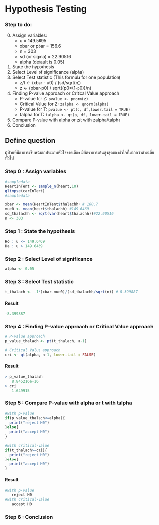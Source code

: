 # Hypothesis Testing

### Step to do:

0. Assign variables:
   - u = 149.5695
   - xbar or pbar = 156.6
   - n = 303
   - sd (or sigma) = 22.90516
   - alpha (default is 0.05)
1. State the hypothesis
2. Select Level of significance (alpha)
3. Select Test statistic (This formula for one population)
   - z/t <- (xbar - u0) / (sd/sqrt(n))
   - z <- (pbar-p0) / sqrt((p0\*(1-p0))/n)
4. Finding P-value approach or Critical Value approach
   - P-value for Z: `pvalue <- pnorm(z)`
   - Critical Value for Z: `zalpha <- qnorm(alpha)`
   - P-value for T: `pvalue <- pt(q, df,lower.tail = TRUE)`
   - talpha for T: `talpha <- qt(p, df, lower.tail = TRUE)`
5. Compare P-value with alpha or z/t with zalpha/talpha
6. Conclusion
## Define question
ผู้ป่วยที่มีอาการเจ็บหน้าอกประเภทหัวใจขาดเลือด มีอัตราการเต้นสูงสุดของหัวใจที่มากกว่าค่าเฉลี่ยทั่วไป

### Step 0 : Assign variables
``` r
#sampledata
HeartInTent <- sample_n(heart,10)
glimpse(carInTent)
#sampledata

xbar <- mean(HeartInTent$thalachh) # 160.7
mue0 <- mean(heart$thalachh) #149.6469
sd_thalachh <- sqrt(var(heart$thalachh))#22.90516
n <- 303
```
### Step 1 : State the hypothesis
``` r
Ho : u <= 149.6469
Ha : u > 149.6469
```

### Step 2 : Select Level of significance
``` r
alpha <- 0.05
```

### Step 3 : Select Test statistic
```r
t_thalach <- -1*(xbar-mue0)/(sd_thalachh/sqrt(n)) #-8.399887
```
#### Result
``` r
-8.399887
```
### Step 4 : Finding P-value approach or Critical Value approach
```r
# P-value approach
p_value_thalach <- pt(t_thalach, n-1)

# Critical Value approach
cri <- qt(alpha, n-1, lower.tail = FALSE)
```
#### Result
``` r
> p_value_thalach
   8.845216e-16
> cri
   1.649915
```

### Step 5 : Compare P-value with alpha or t with talpha
``` r
#with p-value
if(p_value_thalach<=alpha){
  print("reject H0")
}else{
  print("accept H0")
}

#with critical-value
if(t_thalach>=cri){
  print("reject H0")
}else{
  print("accept H0")
}

```
#### Result
``` r
#with p-value
   reject H0
#with critical-value
   accept H0
```

### Step 6 : Conclusion


